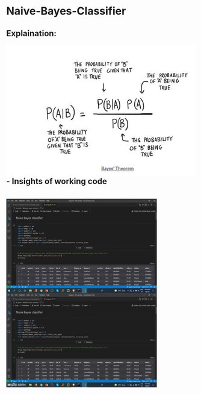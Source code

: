 # Naive-Bayes-Classifier

## Explaination:

 <img align="left" alt="GIF" src="https://github.com/HotuRam/Naive-Bayes-Classifier/blob/main/images/Screenshot%20(365).png?raw=true" width="600" height="350" />
 <br />
 <br />
 <br />
 <br />
 <br />
 <br />
 <br />
 <br />
 <br />
 <br />
 <br />
 <br />
 <br />
<br />
<br />



## - Insights of working code


<br />

 <img align="left" alt="GIF" src="https://github.com/HotuRam/Naive-Bayes-Classifier/blob/main/images/Webp.net-gifmaker.gif?raw=true" width="400" height="250" />
  <img align="left" alt="GIF" src="https://github.com/HotuRam/Naive-Bayes-Classifier/blob/main/images/code.gif?raw=true" width="400" height="250" />

